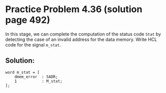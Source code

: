 # Practice Problem 4.36 (solution page 492)
In this stage, we can complete the computation of the status code `Stat` by detecting the case of an invalid address for the data memory. Write HCL code for the signal `m_stat`.

## Solution:
```
word m_stat = [
    dmem_error  : SADR;
    1           : M_stat;
];
```